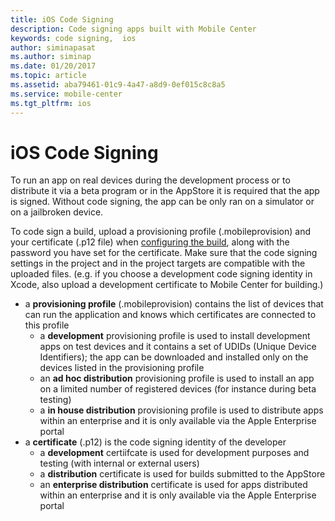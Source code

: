 ```yaml
---
title: iOS Code Signing
description: Code signing apps built with Mobile Center
keywords: code signing,  ios
author: siminapasat
ms.author: siminap
ms.date: 01/20/2017
ms.topic: article
ms.assetid: aba79461-01c9-4a47-a8d9-0ef015c8c8a5
ms.service: mobile-center
ms.tgt_pltfrm: ios
---
```


# iOS Code Signing

To run an app on real devices during the development process or to distribute it via a beta program or in the AppStore it is required that the app is signed. Without code signing, the app can be only ran on a simulator or on a jailbroken device.

To code sign a build, upload a provisioning profile (.mobileprovision) and your certificate (.p12 file) when [configuring the build](../first-build/index.md), along with the password you have set for the certificate. Make sure that the code signing settings in the project and in the project targets are compatible with the uploaded files. (e.g. if you choose a development code signing identity in Xcode, also upload a development certificate to Mobile Center for building.)
* a **provisioning profile** (.mobileprovision) contains the list of devices that can run the application and knows which certificates are connected to this profile
    * a **development** provisioning profile is used to install development apps on test devices and it contains a set of UDIDs (Unique Device Identifiers); the app can be downloaded and installed only on the devices listed in the provisioning profile
    * an **ad hoc distribution** provisioning profile is used to install an app on a limited number of registered devices (for instance during beta testing)
    * a **in house distribution** provisioning profile is used to distribute apps within an enterprise and it is only available via the Apple Enterprise portal
* a **certificate** (.p12) is the code signing identity of the developer
    * a **development** certiifcate is used for development purposes and testing (with internal or external users)
    * a **distribution** certificate is used for builds submitted to the AppStore
    * an **enterprise distribution** certificate is used for apps distributed within an enterprise and it is only available via the Apple Enterprise portal
